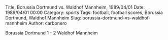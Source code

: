 Title: Borussia Dortmund vs. Waldhof Mannheim, 1989/04/01
Date: 1989/04/01 00:00
Category: sports
Tags: football, football scores, Borussia Dortmund, Waldhof Mannheim
Slug: borussia-dortmund-vs-waldhof-mannheim
Author: carbonero


Borussia Dortmund 1 - 2 Waldhof Mannheim
